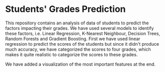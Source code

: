 # Students' Grades Prediction

This repository contains an analysis of data of students to predict the factors impacting their grades. We have used several models to identify these factors, i.e. Linear Regression, K-Nearest Neighbour, Decision Trees, Random Forests and Gradient Boosting. First we have used linear regression to predict the scores of the students but since it didn't produce much accuracy, we have categorized the scores to four grades, which makes it quite realistic to categorize the scores to these grades.

We have added a visualization of the most important features at the end.
